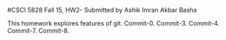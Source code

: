 #CSCI 5828 Fall 15, HW2- Submitted by Ashik Imran Akbar Basha

This homework explores features of git. Commit-0.
Commit-3.
Commit-4.
Commit-7.
Commit-8.